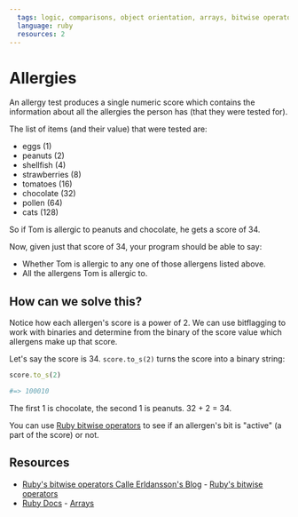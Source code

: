 ```yaml
---
  tags: logic, comparisons, object orientation, arrays, bitwise operators, advanced, bonus
  language: ruby
  resources: 2
---
```


# Allergies

An allergy test produces a single numeric score which contains the information about all the allergies the person has (that they were tested for).

The list of items (and their value) that were tested are:

* eggs (1)
* peanuts (2)
* shellfish (4)
* strawberries (8)
* tomatoes (16)
* chocolate (32)
* pollen (64)
* cats (128)

So if Tom is allergic to peanuts and chocolate, he gets a score of 34.

Now, given just that score of 34, your program should be able to say:

- Whether Tom is allergic to any one of those allergens listed above.
- All the allergens Tom is allergic to.

## How can we solve this?

Notice how each allergen's score is a power of 2. We can use bitflagging to work with binaries and determine from the binary of the score value which allergens make up that score.

Let's say the score is 34. `score.to_s(2)` turns the score into a binary string:

```ruby
score.to_s(2) 

#=> 100010
```

The first 1 is chocolate, the second 1 is peanuts. 32 + 2 = 34.

You can use [Ruby bitwise operators](http://calleerlandsson.com/2014/02/06/rubys-bitwise-operators/) to see if an allergen's bit is "active" (a part of the score) or not.

## Resources
* [Ruby's bitwise operators Calle Erldansson's Blog](http://calleerlandsson.com/) - [Ruby's bitwise operators](http://calleerlandsson.com/rubys-bitwise-operators)
* [Ruby Docs](http://www.ruby-doc.org/) - [Arrays](http://www.ruby-doc.org/core-2.1.1/Array.html)

